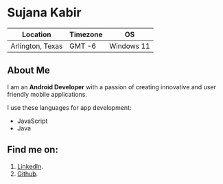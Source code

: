 Sujana Kabir
=======
| Location            | Timezone      | OS                 |
| ------------------- | ------------- | ------------------ |
| Arlington, Texas    | GMT -6        | Windows 11 |

About Me
----------
I am an **Android Developer** with a passion of creating innovative and user friendly mobile applications.

I use these languages for app development:
<ul>
  <li> JavaScript </li>
  <li> Java </li>
</ul>

Find me on:
----------
1. [LinkedIn](https://www.linkedin.com/in/sujana-kabir-27a4b124b/).
2. [Github](https://github.com/sxknnn).
